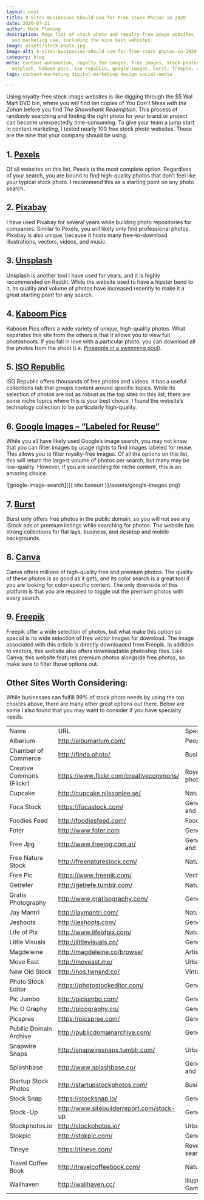 ```yaml
---
layout: post
title: 9 Sites Businesses Should Use for Free Stock Photos in 2020
date: 2020-07-21
author: Mark Fleming
description: Mega list of stock photo and royalty-free image websites for business
  and marketing use, including the nine best websites.
image: assets/stock-photo.jpg
image-alt: 9-sites-businesses-should-use-for-free-stock-photos-in-2020
category: blog
meta: content automation, royalty fee images, free images, stock photos, pexels, pixabay,
  unsplash, kaboom pics, iso republic, google images, burst, freepik, canva
tags: content-marketing digital-marketing design social-media

---
```

Using royalty-free stock image websites is like digging through the $5 Wal Mart DVD bin, where you will find ten copies of <i>You Don’t Mess with the Zohan</i> before you find <i>The Shawshank Redemption</i>. This process of randomly searching and finding the right photo for your brand or project can become unexpectedly time-consuming. To give your team a jump start in content marketing, I tested nearly 100 free stock photo websites. These are the nine that your company should be using.

## 1. [Pexels](http://www.pexels.com/)

Of all websites on this list, Pexels is the most complete option. Regardless of your search, you are bound to find high-quality photos that don’t feel like your typical stock photo. I recommend this as a starting point on any photo search.

## 2. [Pixabay](http://pixabay.com/)

I have used Pixabay for several years while building photo repositories for companies. Similar to Pexels, you will likely only find professional photos. Pixabay is also unique, because it hosts many free-to-download illustrations, vectors, videos, and music.

## 3. [Unsplash](https://unsplash.com/)

Unsplash is another tool I have used for years, and it is highly recommended on Reddit. While the website used to have a hipster bend to it, its quality and volume of photos have increased recently to make it a great starting point for any search.

## 4. [Kaboom Pics](http://kaboompics.com/)

Kaboom Pics offers a wide variety of unique, high-quality photos. What separates this site from the others is that it allows you to view full photoshoots. If you fall in love with a particular photo, you can download all the photos from the shoot (i.e. [Pineapple in a swimming pool](https://kaboompics.com/photoshoot/pineapple-in-a-swimming-pool)).

## 5. [ISO Republic](http://isorepublic.com/)

ISO Republic offers thousands of free photos and videos. It has a useful collections tab that groups content around specific topics. While its selection of photos are not as robust as the top sites on this list, there are some niche topics where this is your best choice. I found the website’s technology collection to be particularly high-quality.

## 6. [Google Images – “Labeled for Reuse”](https://www.google.com/imghp)

While you all have likely used Google’s image search, you may not know that you can filter images by usage rights to find images labeled for reuse. This allows you to filter royalty-free images. Of all the options on this list, this will return the largest volume of photos per search, but many may be low-quality. However, if you are searching for niche content, this is an amazing choice.

![google-image-search]({{ site.baseurl }}/assets/google-images.png)

## 7. [Burst](https://burst.shopify.com/)

Burst only offers free photos in the public domain, so you will not see any iStock ads or premium listings while searching for photos. The website has strong collections for flat lays, business, and desktop and mobile backgrounds.

## 8. [Canva](https://www.canva.com/photos/)

Canva offers millions of high-quality free and premium photos. The quality of these photos is as good as it gets, and its color search is a great tool if you are looking for color-specific content. The only downside of this platform is that you are required to toggle out the premium photos with every search.

## 9. [Freepik](https://www.freepik.com/)

Freepik offer a wide selection of photos, but what make this option so special is its wide selection of free vector images for download. The image associated with this article is directly downloaded from Freepik. In addition to vectors, this website also offers downloadable photoshop files. Like Canva, this website features premium photos alongside free photos, so make sure to filter those options out.

## Other Sites Worth Considering:

While businesses can fulfill 99% of stock photo needs by using the top choices above, there are many other great options out there. Below are some I also found that you may want to consider if you have specialty needs:

|  |  |  |
| --- | --- | --- |
| Name | URL | Specialty |
| Albarium | http://albumarium.com/ | People |
| Chamber of Commerce | http://finda.photo/ | Business |
| Creative Commons (Flickr) | https://www.flickr.com/creativecommons/ | Royalty-free photos |
| Cupcake | http://cupcake.nilssonlee.se/ | Nature, Urban |
| Foca Stock | https://focastock.com/ | General Photo and Video |
| Foodies Feed | http://foodiesfeed.com/ | Food |
| Foter | http://www.foter.com | General Photo |
| Free Jpg | http://www.freejpg.com.ar/ | General Photo and Video |
| Free Nature Stock | http://freenaturestock.com/ | Nature |
| Free Pic | https://www.freepik.com/ | Vector Images |
| Getrefer | http://getrefe.tumblr.com/ | Nature |
| Gratis Photography | http://www.gratisography.com/ | General Photo |
| Jay Mantri | http://jaymantri.com/ | Nature |
| Jeshoots | http://jeshoots.com/ | General Photo |
| Life of Pix | http://www.lifeofpix.com/ | Nature, Urban |
| Little Visuals | http://littlevisuals.co/ | General Photo |
| Magdeleine | http://magdeleine.co/browse/ | Artistic |
| Move East | http://moveast.me/ | Urban |
| New Old Stock | http://nos.twnsnd.co/ | Vintage |
| Photo Stock Editor | https://photostockeditor.com/ | General Photo |
| Pic Jumbo | http://picjumbo.com/ | General Photo |
| Pic O Graphy | http://picography.co/ | General Photo |
| Picspree | https://picspree.com/ | General Photo |
| Publlic Domain Archive | http://publicdomainarchive.com/ | General Photo |
| Snapwire Snaps | http://snapwiresnaps.tumblr.com/ | Urban |
| Splashbase | http://www.splashbase.co/ | General Photo and Video |
| Startup Stock Photos | http://startupstockphotos.com/ | Business |
| Stock Snap | https://stocksnap.io/ | General Photo |
| Stock-Up | http://www.sitebuilderreport.com/stock-up | General Photo |
| Stockphotos.io | http://stockphotos.io/ | Urban |
| Stokpic | http://stokpic.com/ | General Photo |
| Tineye | https://tineye.com/ | Reverse image search |
| Travel Coffee Book | http://travelcoffeebook.com/ | Nature |
| Wallhaven | http://wallhaven.cc/ | Illustration/Video Games |
